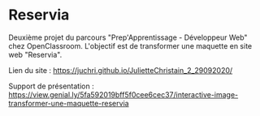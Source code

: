 # Reservia

Deuxième projet du parcours "Prep'Apprentissage - Développeur Web" chez OpenClassroom. L'objectif est de transformer une maquette en site web "Reservia".

Lien du site : https://juchri.github.io/JulietteChristain_2_29092020/

Support de présentation : https://view.genial.ly/5fa592019bff5f0cee6cec37/interactive-image-transformer-une-maquette-reservia
